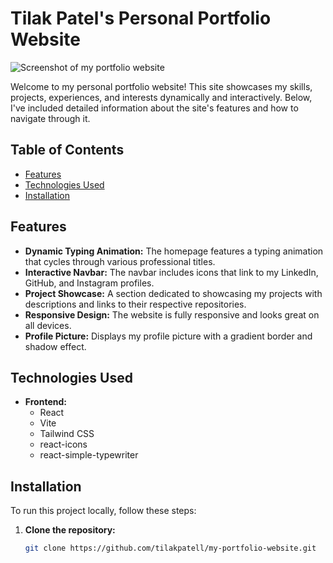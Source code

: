 # Tilak Patel's Personal Portfolio Website

![Screenshot of my portfolio website](public/picturesite.png)

Welcome to my personal portfolio website! This site showcases my skills, projects, experiences, and interests dynamically and interactively. Below, I've included detailed information about the site's features and how to navigate through it.

## Table of Contents

- [Features](#features)
- [Technologies Used](#technologies-used)
- [Installation](#installation)

## Features

- **Dynamic Typing Animation:** The homepage features a typing animation that cycles through various professional titles.
- **Interactive Navbar:** The navbar includes icons that link to my LinkedIn, GitHub, and Instagram profiles.
- **Project Showcase:** A section dedicated to showcasing my projects with descriptions and links to their respective repositories.
- **Responsive Design:** The website is fully responsive and looks great on all devices.
- **Profile Picture:** Displays my profile picture with a gradient border and shadow effect.

## Technologies Used

- **Frontend:**
  - React
  - Vite
  - Tailwind CSS
  - react-icons
  - react-simple-typewriter

## Installation

To run this project locally, follow these steps:

1. **Clone the repository:**

   ```bash
   git clone https://github.com/tilakpatell/my-portfolio-website.git
